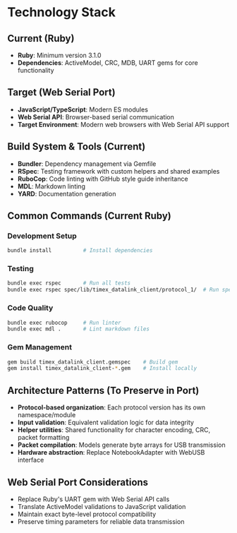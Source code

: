 # Technology Stack

## Current (Ruby)
- **Ruby**: Minimum version 3.1.0
- **Dependencies**: ActiveModel, CRC, MDB, UART gems for core functionality

## Target (Web Serial Port)
- **JavaScript/TypeScript**: Modern ES modules
- **Web Serial API**: Browser-based serial communication
- **Target Environment**: Modern web browsers with Web Serial API support

## Build System & Tools (Current)
- **Bundler**: Dependency management via Gemfile
- **RSpec**: Testing framework with custom helpers and shared examples
- **RuboCop**: Code linting with GitHub style guide inheritance
- **MDL**: Markdown linting
- **YARD**: Documentation generation

## Common Commands (Current Ruby)

### Development Setup
```bash
bundle install          # Install dependencies
```

### Testing
```bash
bundle exec rspec       # Run all tests
bundle exec rspec spec/lib/timex_datalink_client/protocol_1/  # Run specific protocol tests
```

### Code Quality
```bash
bundle exec rubocop     # Run linter
bundle exec mdl .       # Lint markdown files
```

### Gem Management
```bash
gem build timex_datalink_client.gemspec    # Build gem
gem install timex_datalink_client-*.gem    # Install locally
```

## Architecture Patterns (To Preserve in Port)
- **Protocol-based organization**: Each protocol version has its own namespace/module
- **Input validation**: Equivalent validation logic for data integrity
- **Helper utilities**: Shared functionality for character encoding, CRC, packet formatting
- **Packet compilation**: Models generate byte arrays for USB transmission
- **Hardware abstraction**: Replace NotebookAdapter with WebUSB interface

## Web Serial Port Considerations
- Replace Ruby's UART gem with Web Serial API calls
- Translate ActiveModel validations to JavaScript validation
- Maintain exact byte-level protocol compatibility
- Preserve timing parameters for reliable data transmission